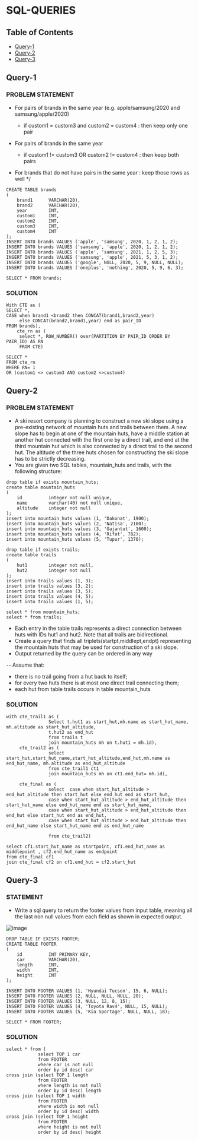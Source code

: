 # SQL-QUERIES
## Table of Contents
- [Query-1](#Query-1)
- [Query-2](#Query-2)
- [Query-3](#Query-3)

## Query-1 
### PROBLEM STATEMENT
- For pairs of brands in the same year (e.g. apple/samsung/2020 and samsung/apple/2020) 
    - if custom1 = custom3 and custom2 = custom4 : then keep only one pair

- For pairs of brands in the same year 
    - if custom1 != custom3 OR custom2 != custom4 : then keep both pairs

- For brands that do not have pairs in the same year : keep those rows as well
*/


``` DROP TABLE IF EXISTS brands;
CREATE TABLE brands 
(
    brand1      VARCHAR(20),
    brand2      VARCHAR(20),
    year        INT,
    custom1     INT,
    custom2     INT,
    custom3     INT,
    custom4     INT
);
INSERT INTO brands VALUES ('apple', 'samsung', 2020, 1, 2, 1, 2);
INSERT INTO brands VALUES ('samsung', 'apple', 2020, 1, 2, 1, 2);
INSERT INTO brands VALUES ('apple', 'samsung', 2021, 1, 2, 5, 3);
INSERT INTO brands VALUES ('samsung', 'apple', 2021, 5, 3, 1, 2);
INSERT INTO brands VALUES ('google', NULL, 2020, 5, 9, NULL, NULL);
INSERT INTO brands VALUES ('oneplus', 'nothing', 2020, 5, 9, 6, 3);

SELECT * FROM brands;
```


### SOLUTION

```
With CTE as (
SELECT *,
CASE when brand1 <brand2 then CONCAT(brand1,brand2,year) 
     else CONCAT(brand2,brand1,year) end as pair_ID
FROM brands),
    cte_rn as (
     select *, ROW_NUMBER() over(PARTITION BY PAIR_ID ORDER BY PAIR_ID) AS RN
	 FROM CTE)

SELECT *
FROM cte_rn
WHERE RN= 1 
OR (custom1 <> custom3 AND custom2 <>custom4)
```

## Query-2
### PROBLEM STATEMENT
- A ski resort company is planning to construct a new ski slope using a pre-existing network of 
mountain huts and trails between them. A new slope has to begin at one of the mountain huts, 
have a middle station at another hut connected with the first one by a direct trail, and end at 
the third mountain hut which is also connected by a direct trail to the second hut. The altitude 
of the three huts chosen for constructing the ski slope has to be strictly decreasing.
- You are given two SQL tables, mountain_huts and trails, with the following structure:
```
drop table if exists mountain_huts;
create table mountain_huts 
(
	id 			integer not null unique,
	name 		varchar(40) not null unique,
	altitude 	integer not null
);
insert into mountain_huts values (1, 'Dakonat', 1900);
insert into mountain_huts values (2, 'Natisa', 2100);
insert into mountain_huts values (3, 'Gajantut', 1600);
insert into mountain_huts values (4, 'Rifat', 782);
insert into mountain_huts values (5, 'Tupur', 1370);

drop table if exists trails;
create table trails 
(
	hut1 		integer not null,
	hut2 		integer not null
);
insert into trails values (1, 3);
insert into trails values (3, 2);
insert into trails values (3, 5);
insert into trails values (4, 5);
insert into trails values (1, 5);

select * from mountain_huts;
select * from trails;
``` 
- Each entry in the table trails represents a direct connection between huts with IDs hut1 and 
hut2. Note that all trails are bidirectional.
- Create a query that finds all triplets(startpt,middlept,endpt) representing the mountain huts 
that may be used for construction of a ski slope.
- Output returned by the query can be ordered in any way

-- Assume that:
- there is no trail going from a hut back to itself;
-  for every two huts there is at most one direct trail connecting them;
-  each hut from table trails occurs in table mountain_huts

### SOLUTION
```
with cte_trail1 as (
				Select t.hut1 as start_hut,mh.name as start_hut_name, mh.altitude as start_hut_altitude,
				t.hut2 as end_hut
				from trails t
				join mountain_huts mh on t.hut1 = mh.id),
     cte_trail2 as (
				select start_hut,start_hut_name,start_hut_altitude,end_hut,mh.name as end_hut_name, mh.altitude as end_hut_altitude
				from cte_trail1 ct1
				join mountain_huts mh on ct1.end_hut= mh.id),

     cte_final as (
				select  case when start_hut_altitude > end_hut_altitude then start_hut else end_hut end as start_hut,
				case when start_hut_altitude > end_hut_altitude then start_hut_name else end_hut_name end as start_hut_name,
				case when start_hut_altitude > end_hut_altitude then end_hut else start_hut end as end_hut,
				case when start_hut_altitude > end_hut_altitude then end_hut_name else start_hut_name end as end_hut_name

				from cte_trail2)

select cf1.start_hut_name as startpoint, cf1.end_hut_name as middlepoint , cf2.end_hut_name as endpoint
from cte_final cf1
join cte_final cf2 on cf1.end_hut = cf2.start_hut
```

## Query-3
### STATEMENT 
- Write a sql query to return the footer values from input table, meaning all the last non null values from each field as shown in expected output.								

![image](https://github.com/user-attachments/assets/bd106eb1-df04-48af-9b01-154514f0a65a)

```
DROP TABLE IF EXISTS FOOTER;
CREATE TABLE FOOTER 
(
	id 			INT PRIMARY KEY,
	car 		VARCHAR(20), 
	length 		INT, 
	width 		INT, 
	height 		INT
);

INSERT INTO FOOTER VALUES (1, 'Hyundai Tucson', 15, 6, NULL);
INSERT INTO FOOTER VALUES (2, NULL, NULL, NULL, 20);
INSERT INTO FOOTER VALUES (3, NULL, 12, 8, 15);
INSERT INTO FOOTER VALUES (4, 'Toyota Rav4', NULL, 15, NULL);
INSERT INTO FOOTER VALUES (5, 'Kia Sportage', NULL, NULL, 18); 

SELECT * FROM FOOTER;
```
### SOLUTION 
```
select * from (
			select TOP 1 car
			from FOOTER 
			where car is not null 
			order by id desc) car
cross join (select TOP 1 length
			from FOOTER 
			where length is not null 
			order by id desc) length
cross join (select TOP 1 width
			from FOOTER 
			where width is not null 
			order by id desc) width
cross join (select TOP 1 height
			from FOOTER 
			where height is not null 
			order by id desc) height
```
